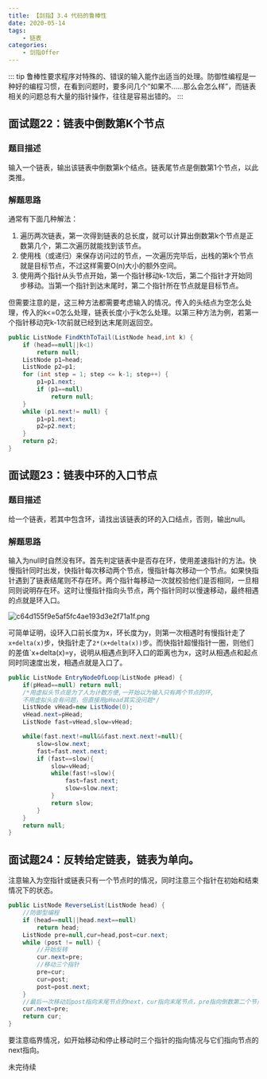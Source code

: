 ```yaml
---
title: 【剑指】3.4 代码的鲁棒性
date: 2020-05-14
tags: 
    - 链表
categories:
    - 剑指Offer
---
```


::: tip
鲁棒性要求程序对特殊的、错误的输入能作出适当的处理。防御性编程是一种好的编程习惯，在看到问题时，要多问几个“如果不……那么会怎么样”，而链表相关的问题总有大量的指针操作，往往是容易出错的。
:::

<!-- more -->

## 面试题22：链表中倒数第K个节点
### 题目描述
输入一个链表，输出该链表中倒数第k个结点。链表尾节点是倒数第1个节点，以此类推。
### 解题思路
通常有下面几种解法：
1. 遍历两次链表，第一次得到链表的总长度，就可以计算出倒数第k个节点是正数第几个，第二次遍历就能找到该节点。
2. 使用栈（或递归）来保存访问过的节点，一次遍历完毕后，出栈的第k个节点就是目标节点，不过这样需要O(n)大小的额外空间。
3. 使用两个指针从头节点开始，第一个指针移动k-1次后，第二个指针才开始同步移动。当第一个指针到达末尾时，第二个指针所在节点就是目标节点。

但需要注意的是，这三种方法都需要考虑输入的情况。传入的头结点为空怎么处理，传入的k<=0怎么处理，链表长度小于k怎么处理。以第三种方法为例，若第一个指针移动完k-1次前就已经到达末尾则返回空。
```java
public ListNode FindKthToTail(ListNode head,int k) {
    if (head==null||k<1)
        return null;
    ListNode p1=head;
    ListNode p2=p1;
    for (int step = 1; step <= k-1; step++) {
        p1=p1.next;
        if (p1==null)
            return null;
    }
    while (p1.next!= null) {
        p1=p1.next;
        p2=p2.next;
    }
    return p2;
}
```

## 面试题23：链表中环的入口节点
### 题目描述
给一个链表，若其中包含环，请找出该链表的环的入口结点，否则，输出null。

### 解题思路
输入为null时自然没有环。首先判定链表中是否存在环，使用差速指针的方法。快慢指针同时出发，快指针每次移动两个节点，慢指针每次移动一个节点。如果快指针遇到了链表结尾则不存在环。两个指针每移动一次就校验他们是否相同，一旦相同则说明存在环。这时让慢指针指向头节点，两个指针同时以慢速移动，最终相遇的点就是环入口。

![c64d155f9e5af5fc4ae193d3e2f71a1f.png](https://wx1.sbimg.cn/2020/06/11/c64d155f9e5af5fc4ae193d3e2f71a1f.png)

可简单证明，设环入口前长度为x，环长度为y，则第一次相遇时有慢指针走了`x+delta(x)`步，快指针走了`2*(x+delta(x))`步。而快指针超慢指针一圈，则他们的差值`x+delta(x)=y，说明从相遇点到环入口的距离也为x，这时从相遇点和起点同时同速度出发，相遇点就是入口了。
```java
public ListNode EntryNodeOfLoop(ListNode pHead) {
    if(pHead==null) return null;
    /*用虚拟头节点是为了人为计数方便,一开始以为输入只有两个节点的环,
    不用虚拟头会有问题，但直接用pHead其实没问题*/
    ListNode vHead=new ListNode(0);
    vHead.next=pHead;
    ListNode fast=vHead,slow=vHead;

    while(fast.next!=null&&fast.next.next!=null){
        slow=slow.next;
        fast=fast.next.next;
        if (fast==slow){
            slow=vHead;
            while(fast!=slow){
                fast=fast.next;
                slow=slow.next;
            }
            return slow;
        }
    }
    return null;
}
```

## 面试题24：反转给定链表，链表为单向。

注意输入为空指针或链表只有一个节点时的情况，同时注意三个指针在初始和结束情况下的状态。

```java
public ListNode ReverseList(ListNode head) {
    //防御型编程
    if (head==null||head.next==null)
        return head;
    ListNode pre=null,cur=head,post=cur.next;
    while (post != null) {
        //开始反转
        cur.next=pre;
        //移动三个指针
        pre=cur;
        cur=post;
        post=post.next;
    }
    //最后一次移动后post指向末尾节点的next，cur指向末尾节点，pre指向倒数第二个节点，此时还需要做一次反转
    cur.next=pre;
    return cur;
}
```

要注意临界情况，如开始移动和停止移动时三个指针的指向情况与它们指向节点的next指向。

未完待续